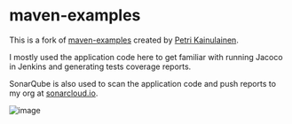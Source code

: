 # maven-examples

This is a fork of [maven-examples](https://github.com/pkainulainen/maven-examples) created by [Petri Kainulainen](https://github.com/pkainulainen).

I mostly used the application code here to get familiar with running Jacoco in Jenkins and generating tests coverage reports.

SonarQube is also used to scan the application code and push reports to my org at [sonarcloud.io](https://sonarcloud.io/).

![image](https://user-images.githubusercontent.com/42792052/151946678-ee3dbd9d-f3bf-446e-8e91-7ee84fb868b1.png)
